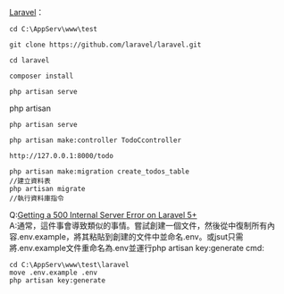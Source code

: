 <a href="https://laravel.com/docs/6.x">Laravel</a>：<br>

~~~
cd C:\AppServ\www\test

git clone https://github.com/laravel/laravel.git

cd laravel

composer install 

php artisan serve
~~~

php artisan
~~~
php artisan serve

php artisan make:controller TodoCcontroller

http://127.0.0.1:8000/todo

php artisan make:migration create_todos_table
//建立資料表
php artisan migrate
//執行資料庫指令
~~~



Q:<a href="https://stackoverflow.com/questions/31543175/getting-a-500-internal-server-error-on-laravel-5-ubuntu-14-04">Getting a 500 Internal Server Error on Laravel 5+</a><br>
A:通常，這件事會導致類似的事情。嘗試創建一個文件，然後從中復制所有內容.env.example，將其粘貼到創建的文件中並命名.env。或jsut只需將.env.example文件重命名為.env並運行php artisan key:generate
cmd:
~~~
cd C:\AppServ\www\test\laravel
move .env.example .env
php artisan key:generate
~~~
